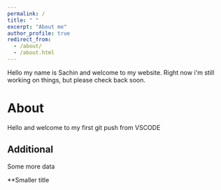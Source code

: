 ```yaml
---
permalink: /
title: " "
excerpt: "About me"
author_profile: true
redirect_from: 
  - /about/
  - /about.html
---
```


Hello my name is Sachin and welcome to my website. Right now i'm still working on things, but please check back soon.

About
======
Hello and welcome to my first git push from VSCODE

Additional
------
Some more data

**Smaller title

